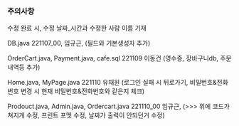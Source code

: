 ### 주의사항
수정 완료 시, 수정 날짜_시간과 수정한 사람 이름 기재


DB.java 221107_00, 임규근, (필드와 기본생성자 추가)

OrderCart.java, Payment.java, cafe.sql 221109 이동건 (영수증, 장바구니db, 주문내역등 추가)

Home.java, MyPage.java 221110 유채원 (로그인 실패 시 뒤로가기, 비밀번호&전화번호 변경 시 현재 비밀번호&전화번호와 같은지 체크)

Prodouct.java, Admin.java, Ordercart.java 221110_00 임규근, (>>> 위에 코드가 쳐지게 수정, 프린트 포멧 수정, 날짜가 출력이 안되던거 수정)
